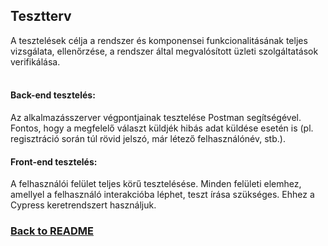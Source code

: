 ## Tesztterv
A tesztelések célja a rendszer és komponensei funkcionalitásának 
teljes vizsgálata, ellenőrzése, a rendszer által megvalósított üzleti 
szolgáltatások verifikálása.  
<br/>

#### Back-end tesztelés:
Az alkalmazásszerver végpontjainak tesztelése Postman segítségével. Fontos, hogy a megfelelő választ küldjék hibás adat küldése esetén is (pl. regisztráció során túl rövid jelszó, már létező felhasználónév, stb.).

#### Front-end tesztelés:
A felhasználói felület teljes körű tesztelésése. Minden felületi elemhez, amellyel a felhasználó interakcióba léphet, teszt írása szükséges. Ehhez a Cypress keretrendszert használjuk.


### [Back to README](/README.md)
